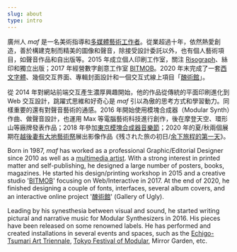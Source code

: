 ```yaml
---
slug: about
type: intro
---
```


廣州人 _maf_ 是一名美術指導和[多媒體藝術工作者](https://mafmadmaf.com/)。從業超過十年，依然熱愛創造，善於構建克制而精美的圖像和聲音，除接受設計委託以外，也有個人藝術項目，如聲音作品和自出版等。2015 年成立個人印刷工作室，關注 [Risograph](https://maf-works.com/work/birdypress-vi)、絲印和獨立出版；2017 年經營數字創意工作室 [BITMOB](https://www.bitmob.cc/)。2020 年末完成了一套[西文字體](https://maf-works.com/work/knoob-font-design)、幾個交互界面、專輯封面設計和一個交互式線上項目「[醜術館](https://mud9.com/)」。

從 2014 年對網站前端交互產生濃厚興趣開始，他的作品從傳統的平面印刷進化到 Web 交互設計，跳躍式思維和好奇心是 _maf_ 引以為傲的思考方式和學習動力。同樣重要的還有對聲音藝術的通感。2016 年開始使用模塊合成器（Modular Synth）作曲、做聲音設計，也運用 Max 等電腦藝術科技進行創作，後在摩登天空、環形山等廠牌發表作品；2018 年參加[東京模塊合成器音樂節](https://tfom.info/tfom-2018)；2020 年的夏/秋兩個展期在[越後妻有大地藝術祭](https://www.echigo-tsumari.jp/en/event/20201010_1031/)展出影像作品《残された旅の初日/[余下旅程的第一天](https://www.bilibili.com/video/BV16C4y1b7EH/)》。

<!-- 2020 年 12 月開設先鋒音樂廠牌 [Jyugam](https://jyugam.bandcamp.com/) 。 -->

<!-- 繼續埋頭，並樂此不疲。 -->

<!-- <a href="mailto:fredmamono@gmail.com">fredmamono@gmail.com</a>&nbsp;&nbsp;↓&nbsp;&nbsp;<a href="https://bitmobcc.oss-cn-shenzhen.aliyuncs.com/maf/download/CV_and_Portfolio_of_maf_CN_EN.zip">download.cv</a> -->

<!-- lang -->

Born in 1987, _maf_ has worked as a professional Graphic/Editorial Designer since 2010 as well as a [multimedia artist](https://mafmadmaf.com/). With a strong interest in printed matter and self-publishing, he designed a large number of posters, books, magazines. He started his design/printing workshop in 2015 and a creative studio '[BITMOB](https://www.bitmob.cc/)' focusing on Web/Interactive in 2017.
At the end of 2020, he finished designing a couple of fonts, interfaces, several album covers, and an interactive online project '[醜術館](https://mud9.com/)' (Gallery of Ugly).

Leading by his synesthesia between visual and sound, he started writing pictural and narrative music for Modular Synthesizers in 2016. His pieces have been released on some renowned labels. He has performed and created installations in several events and spaces, such as the [Echigo-Tsumari Art Triennale](https://www.echigo-tsumari.jp/en/event/20201010_1031/), [Tokyo Festival of Modular](https://tfom.info/tfom-2018), Mirror Garden, etc.

<!-- He is currently working on an indie label [Jyugam](https://jyugam.bandcamp.com/). -->
<!-- Keep working and always enjoy it.
<a href="mailto:fredmamono@gmail.com">fredmamono@gmail.com</a>&nbsp;&nbsp;·&nbsp;&nbsp;<a href="https://bitmobcc.oss-cn-shenzhen.aliyuncs.com/maf/download/CV_and_Portfolio_of_maf_CN_EN.zip">download.cv</a> -->
